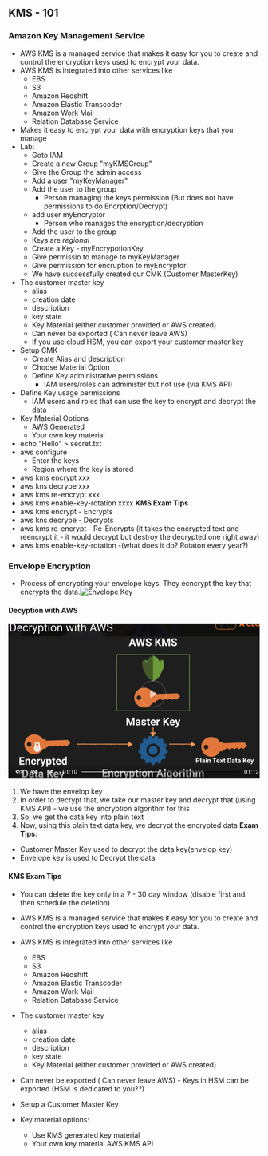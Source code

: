 ## KMS - 101

### Amazon Key Management Service
* AWS KMS is a managed service that makes it easy for you to create and control the encryption keys used to encrypt your data.
* AWS KMS is integrated into other services like 
	* EBS
	* S3
	* Amazon Redshift
	* Amazon Elastic Transcoder
	* Amazon Work Mail
	* Relation Database Service
* Makes it easy to encrypt your data with encryption keys that you manage
* Lab:
	* Goto IAM
	* Create a new Group "myKMSGroup"
	* Give the Group the admin access 
	* Add a user "myKeyManager"
	* Add the user to the group
		* Person managing the keys permission (But does not have permissions to do Encrption/Decrypt)
	* add user myEncryptor
		* Person who manages the encryption/decryption
	* Add the user to the group
	* Keys are _regional_
	* Create a Key - myEncrypotionKey
	* Give permissio to manage to myKeyManager
	* Give permission for encruption to myEncryptor
	* We have successfully created our CMK (Customer MasterKey)
* The customer master key
	* alias
	* creation date
	* description
	* key state
	* Key Material (either customer provided or AWS created)
	* Can never be exported ( Can never leave AWS)
	* If you use cloud HSM, you can export your customer master key
* Setup CMK
	* Create Alias and description
	* Choose Material Option
	* Define Key administrative permissions
		* IAM users/roles can administer but not use (via KMS API)
* Define Key usage permissions
	* IAM users and roles that can use the key to encrypt and decrypt the data
* Key Material Options
	* AWS Generated
	* Your own key material
* echo "Hello" > secret.txt
* aws configure
	* Enter the keys
	* Region where the key is stored
* aws kms encrypt xxx
* aws kns decrype xxx
* aws kms re-encrypt xxx
* aws kms enable-key-rotation xxxx
**KMS Exam Tips**
* aws kms encrypt - Encrypts
* aws kns decrype - Decrypts
* aws kms re-encrypt - Re-Encrypts (it takes the encrypted text and reencrypt it - it would decrypt but destroy the decrypted one right away)
* aws kms enable-key-rotation -(what does it do? Rotaton every year?)

### Envelope Encryption
* Process of encrypting your envelope keys. They ecncrypt the key that encrypts the data.![Envelope Key](https://docs.aws.amazon.com/kms/latest/developerguide/images/key-hierarchy-cmk.png)

#### Decyption with AWS
![Decryption with AWS](https://github.com/nkamatam/Exams/blob/master/CDA/DecryptionWithAWS.png)

1. We have the envelop key
2. In order to decrypt that, we take our master key and decrypt that (using KMS API) - we use the encryption algorithm for this
3. So, we get the data key into plain text
4. Now, using this plain text data key, we decrypt the encrypted data
**Exam Tips**:
* Customer Master Key used to decrypt the data key(envelop key)
* Envelope key is used to Decrypt the data

#### KMS Exam Tips
* You can delete the key only in a 7 - 30 day window (disable first and then schedule the deletion)
* AWS KMS is a managed service that makes it easy for you to create and control the encryption keys used to encrypt your data.
* AWS KMS is integrated into other services like 
	* EBS
	* S3
	* Amazon Redshift
	* Amazon Elastic Transcoder
	* Amazon Work Mail
	* Relation Database Service

* The customer master key
	* alias
	* creation date
	* description
	* key state
	* Key Material (either customer provided or AWS created)
* Can never be exported ( Can never leave AWS) - Keys in HSM can be exported (HSM is dedicated to you??)

* Setup a Customer Master Key
* Key material options:
	* Use KMS generated key material
	* Your own key material
AWS KMS API








<!--stackedit_data:
eyJoaXN0b3J5IjpbMTYyNDU3MzYzOCwyNjMyNjQxNDQsLTQyND
I2NTU2MywtMTg0Mjc5OTM0MywtMTczNDU3NzE3MiwxNTU5MTg4
NjMsLTEwMjY5MjkxOSw4ODMyNDg2MDEsMTY1MTI5NjQ4OV19
-->